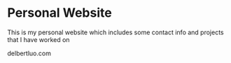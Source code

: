 # Personal Website
This is my personal website which includes some contact info and projects that I have worked on

delbertluo.com
